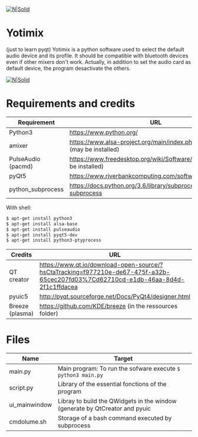 [![N|Solid](https://upload.wikimedia.org/wikipedia/commons/thumb/5/5d/Breezeicons-devices-64-audio-card.svg/64px-Breezeicons-devices-64-audio-card.svg.png)](https://nodesource.com/products/nsolid)

# Yotimix
(just to learn pyqt)
Yotimix is a python software used to select the default audio device and its profile. It should be compatible with bluetooth devices even if other mixers don't work. Actually, in addition to set the audio card as default device, the program desactivate the 
others.

[![N|Solid](https://image.noelshack.com/fichiers/2017/27/2/1499167273-yotimix.png)](https://nodesource.com/products/nsolid)

# Requirements and credits
| Requirement | URL |
| ------ | ------ |
| Python3 | https://www.python.org/ |
| amixer| https://www.alsa-project.org/main/index.php/Main_Page (may be installed)|
| PulseAudio (pacmd) | https://www.freedesktop.org/wiki/Software/PulseAudio/ (may be installed)|
| pyQt5 | https://www.riverbankcomputing.com/software/pyqt/ |
| python_subprocess | https://docs.python.org/3.6/library/subprocess.html#module-subprocess |

With shell:
```sh
$ apt-get install python3
$ apt-get install alsa-base
$ apt-get install pulseaudio
$ apt-get install pyqt5-dev
$ apt-get install python3-ptyprocess
```

| Credits | URL |
| ------ | ------ |
| QT creator | https://www.qt.io/download-open-source/?hsCtaTracking=f977210e-de67-475f-a32b-65cec207fd03%7Cd62710cd-e1db-46aa-8d4d-2f1c1ffdacea|
| pyuic5 | http://pyqt.sourceforge.net/Docs/PyQt4/designer.html|
| Breeze (plasma) | https://github.com/KDE/breeze (in the ressources folder)|

# Files
| Name | Target |
| ------ | ------ |
| main.py | Main program: To run the sofware execute ```$ python3 main.py``` |
| script.py | Library of the essential fonctions of the program|
| ui_mainwindow | Libray to build the QWidgets in the window (generate by QtCreator and pyuic|
| cmdolume.sh | Storage of a bash command executed by subprocess |

